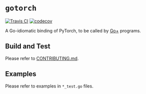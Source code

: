 # `gotorch`

[![Travis CI](https://travis-ci.com/wangkuiyi/gotorch.svg?branch=develop)](https://travis-ci.com/wangkuiyi/gotorch)
[![codecov](https://codecov.io/gh/wangkuiyi/gotorch/branch/develop/graph/badge.svg)](https://codecov.io/gh/wangkuiyi/gotorch)

A Go-idiomatic binding of PyTorch, to be called by [Go+](https://github.com/goplus/gop) programs.

## Build and Test

Please refer to [CONTRIBUTING.md](CONTRIBUTING.md).

## Examples

Please refer to examples in `*_test.go` files.
